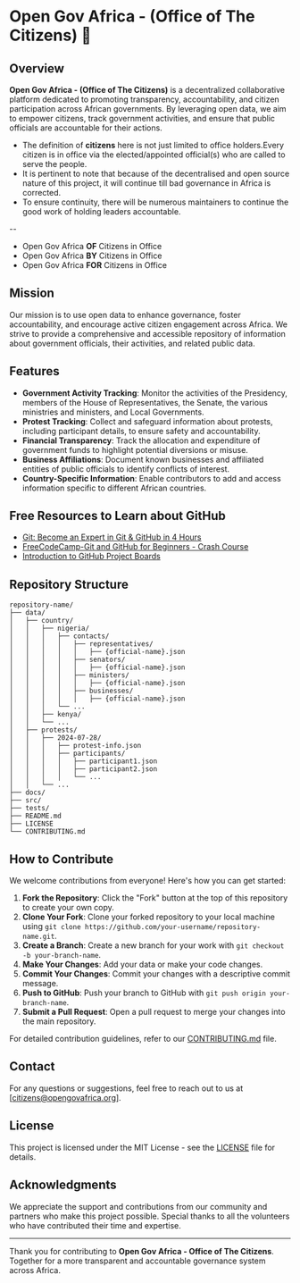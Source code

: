 # Open Gov Africa - (Office of The Citizens) 👋

## Overview

**Open Gov Africa - (Office of The Citizens)** is a decentralized collaborative platform dedicated to promoting transparency, accountability, and citizen participation across African governments. By leveraging open data, we aim to empower citizens, track government activities, and ensure that public officials are accountable for their actions. 
- The definition of **citizens** here is not just limited to office holders.Every citizen is in office via the elected/appointed official(s) who are called to serve the people.
- It is pertinent to note that because of the decentralised and open source nature of this project, it will continue till bad governance in Africa is corrected. 
- To ensure continuity, there will be numerous maintainers to continue the good work of holding leaders accountable.

--
- Open Gov Africa **OF** Citizens in Office
- Open Gov Africa **BY** Citizens in Office
- Open Gov Africa **FOR** Citizens in Office

## Mission

Our mission is to use open data to enhance governance, foster accountability, and encourage active citizen engagement across Africa. We strive to provide a comprehensive and accessible repository of information about government officials, their activities, and related public data.

## Features

- **Government Activity Tracking**: Monitor the activities of the Presidency, members of the House of Representatives, the Senate, the various ministries and ministers, and Local Governments.
- **Protest Tracking**: Collect and safeguard information about protests, including participant details, to ensure safety and accountability.
- **Financial Transparency**: Track the allocation and expenditure of government funds to highlight potential diversions or misuse.
- **Business Affiliations**: Document known businesses and affiliated entities of public officials to identify conflicts of interest.
- **Country-Specific Information**: Enable contributors to add and access information specific to different African countries.

## Free Resources to Learn about GitHub

- [Git: Become an Expert in Git & GitHub in 4 Hours](https://www.udemy.com/course/git-expert-4-hours/)
- [FreeCodeCamp-Git and GitHub for Beginners - Crash Course](https://www.youtube.com/watch?v=RGOj5yH7evk)
- [Introduction to GitHub Project Boards](https://m.youtube.com/watch?v=idZyqNIrt84)

## Repository Structure

```plaintext
repository-name/
├── data/
│   ├── country/
│   │   ├── nigeria/
│   │   │   ├── contacts/
│   │   │   │   ├── representatives/
│   │   │   │   │   ├── {official-name}.json
│   │   │   │   ├── senators/
│   │   │   │   │   ├── {official-name}.json
│   │   │   │   ├── ministers/
│   │   │   │   │   ├── {official-name}.json
│   │   │   │   ├── businesses/
│   │   │   │   │   ├── {official-name}.json
│   │   │   └── ...
│   │   ├── kenya/
│   │   └── ...
│   ├── protests/
│   │   ├── 2024-07-28/
│   │   │   ├── protest-info.json
│   │   │   ├── participants/
│   │   │   │   ├── participant1.json
│   │   │   │   ├── participant2.json
│   │   │   │   └── ...
│   │   └── ...
├── docs/
├── src/
├── tests/
├── README.md
├── LICENSE
└── CONTRIBUTING.md
```

## How to Contribute

We welcome contributions from everyone! Here's how you can get started:

1. **Fork the Repository**: Click the "Fork" button at the top of this repository to create your own copy.
2. **Clone Your Fork**: Clone your forked repository to your local machine using `git clone https://github.com/your-username/repository-name.git`.
3. **Create a Branch**: Create a new branch for your work with `git checkout -b your-branch-name`.
4. **Make Your Changes**: Add your data or make your code changes.
5. **Commit Your Changes**: Commit your changes with a descriptive commit message.
6. **Push to GitHub**: Push your branch to GitHub with `git push origin your-branch-name`.
7. **Submit a Pull Request**: Open a pull request to merge your changes into the main repository.

For detailed contribution guidelines, refer to our [CONTRIBUTING.md](CONTRIBUTING.md) file.

## Contact

For any questions or suggestions, feel free to reach out to us at [citizens@opengovafrica.org].

## License

This project is licensed under the MIT License - see the [LICENSE](LICENSE) file for details.

## Acknowledgments

We appreciate the support and contributions from our community and partners who make this project possible. Special thanks to all the volunteers who have contributed their time and expertise.

---

Thank you for contributing to **Open Gov Africa - Office of The Citizens**. Together for a more transparent and accountable governance system across Africa.
